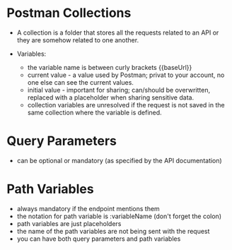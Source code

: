 # Postman Collections
- A collection is a folder that stores all the requests related to an API or they are somehow related to one another.

- Variables:
  - the variable name is between curly brackets {{baseUrl}}
  - current value - a value used by Postman; privat to your account, no one else can see the current values.
  - initial value - important for sharing; can/should be overwritten, replaced with a placeholder when sharing sensitive data.
  - collection variables are unresolved if the request is not saved in the same collection where the variable is defined.

# Query Parameters
- can be optional or mandatory (as specified by the API documentation)

# Path Variables
- always mandatory if the endpoint mentions them
- the notation for path variable is :variableName (don't forget the colon)
- path variables are just placeholders
- the name of the path variables are not being sent with the request
- you can have both query parameters and path variables 
